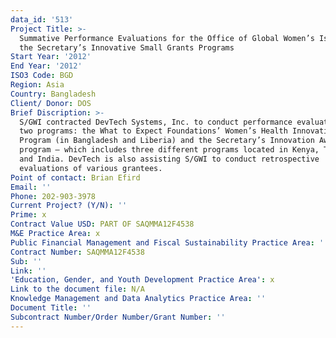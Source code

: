 ```yaml
---
data_id: '513'
Project Title: >-
  Summative Performance Evaluations for the Office of Global Women’s Issues of
  the Secretary’s Innovative Small Grants Programs
Start Year: '2012'
End Year: '2012'
ISO3 Code: BGD
Region: Asia
Country: Bangladesh
Client/ Donor: DOS
Brief Discription: >-
  S/GWI contracted DevTech Systems, Inc. to conduct performance evaluations of
  two programs: the What to Expect Foundations’ Women’s Health Innovation
  Program (in Bangladesh and Liberia) and the Secretary’s Innovation Award
  program – which includes three different programs located in Kenya, Tanzania,
  and India. DevTech is also assisting S/GWI to conduct retrospective
  evaluations of various grantees.
Point of contact: Brian Efird
Email: ''
Phone: 202-903-3978
Current Project? (Y/N): ''
Prime: x
Contract Value USD: PART OF SAQMMA12F4538
M&E Practice Area: x
Public Financial Management and Fiscal Sustainability Practice Area: ''
Contract Number: SAQMMA12F4538
Sub: ''
Link: ''
'Education, Gender, and Youth Development Practice Area': x
Link to the document file: N/A
Knowledge Management and Data Analytics Practice Area: ''
Document Title: ''
Subcontract Number/Order Number/Grant Number: ''
---
```

